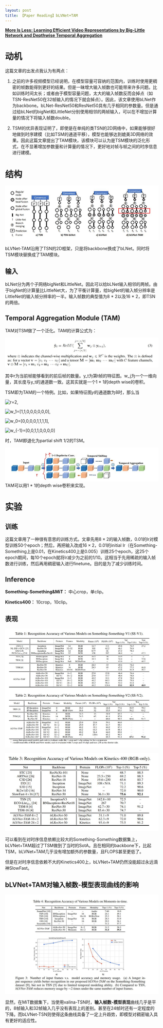 ```yaml
---
layout: post
title: 【Paper Reading】bLVNet+TAM
---
```


[**More Is Less: Learning Efficient Video Representations by Big-Little Network and Depthwise Temporal Aggregation**](https://arxiv.org/pdf/1912.00869.pdf)

# 动机

这篇文章的出发点我认为有两点：

1. 之前的许多视频模型已经说明，在模型容量可容纳的范围内，训练时使用更稠密的帧数能得到更好的结果。但是一昧增大输入帧数也可能带来许多问题。比如训练时间太长；或者由于模型容量问题，太大的输入帧数反而会掉点（如TSN-ResNet50在32帧输入的情况下就会掉点）。因此，该文章使用bLNet作为backbone。bLNet-ResNet50和ResNet50具有几乎相同的参数量。但是通过给bLNet的bigNet和LittleNet分别使用相邻的两帧输入，可以在不增加计算量的情况下将输入帧数double。

2. TSM的优异表现证明了，即使是在单纯的类TSN的2D网络中，如果能够很好地做到时序建模（比如TSM的通道平移），模型也能够达到媲美3D网络的效果。因此这篇文章提出了TAM模块，该模块可以认为是TSM模块的泛化形式，在不显著增加参数量和计算量的情况下，更好地对帧与帧之间的时序信息进行建模。


# 结构

![结构](https://raw.githubusercontent.com/raxxerwan/raxxerwan.github.io/master/images/2020-7-16-PR-bLNet-TAM/structrue.JPG)

bLVNet-TAM沿用了TSN的2D框架，只是将backbone换成了bLNet。同时将TSM模块替换成了TAM模块。

## 输入

bLNet分为两个子网络bigNet和LittleNet。因此可以给bLNet输入相邻的两帧。由于bigNet的计算量比LittleNet大，为了平衡计算量，给bigNet的输入帧分辨率是LittleNet的输入帧分辨率的一半。输入帧数的典型值为8 * 2以及16 * 2，即TSN的两倍。

## Temporal Aggregation Module (TAM)

TAM对TSM做了一个泛化。TAM的计算公式为：

![TAM公式](https://raw.githubusercontent.com/raxxerwan/raxxerwan.github.io/master/images/2020-7-16-PR-bLNet-TAM/TAM_form.JPG)

其中r为当前帧能够看到的前后帧的数量。y_t为第t帧的特征图。w_j为一个一维向量，其长度与y_t的通道数一致。这其实就是一个1 * 1的depth wise的卷积。

TSM即为TAM的一个特例。比如，如果特征图$y$的通道数为8时，那么当

<img src="https://latex.codecogs.com/gif.latex?r=2," title="r=2," /></a>

<img src="https://latex.codecogs.com/gif.latex?w_1=[1,1,0,0,0,0,0,0]," title="w_1=[1,1,0,0,0,0,0,0]," /></a>

<img src="https://latex.codecogs.com/gif.latex?w_0=[0,0,0,0,1,1,1,1]," title="w_0=[0,0,0,0,1,1,1,1]," /></a>

<img src="https://latex.codecogs.com/gif.latex?w_{-1}=[0,0,1,1,0,0,0,0]" title="w_{-1}=[0,0,1,1,0,0,0,0]" /></a>

时，TAM即退化为partial shift 1/2的TSM。

![TAM实现](https://raw.githubusercontent.com/raxxerwan/raxxerwan.github.io/master/images/2020-7-16-PR-bLNet-TAM/TAM.jpg)
TAM可以用1 * 1的depth wise卷积来实现。



# 实验

## 训练

这篇文章用了一种很有意思的训练方式。文章先用$8\times2$的输入帧数，0.01的lr对模型训练50个epoch；然后，再把输入改成$16\times2$，0.01的initial lr（在Something-Something上是0.01，在Kinetics400上是0.005）训练25个epoch，这25个epoch期间，每10个epoch就将lr减少为之前的$1/10$。这相当于先用稀疏的输入帧数进行训练，然后再用稠密输入进行finetune。目的是为了减少训练时间。

## Inference

**Something-Something&MiT：** 中心crop，单clip。

**Kinetics400：** 10crop，10clip。

## 表现

![表现1](https://raw.githubusercontent.com/raxxerwan/raxxerwan.github.io/master/images/2020-7-16-PR-bLNet-TAM/performence.JPG)

![表现2](https://raw.githubusercontent.com/raxxerwan/raxxerwan.github.io/master/images/2020-7-16-PR-bLNet-TAM/performence2.JPG)

可以看到在对时序信息依赖比较大的Something-Something数据集上，bLVNet+TAM超过了TSM做到了当时的SotA。且在相同的backbone下，比起TSM，bLVNet+TAM几乎没有增加额外的参数量，且FLOPS甚至更低了。

但是在对时序信息依赖不大的Kinetics400上，bLVNet+TAM仍然没能超过永远滴神SlowFast。

## bLVNet+TAM对输入帧数-模型表现曲线的影响

![表现3](https://raw.githubusercontent.com/raxxerwan/raxxerwan.github.io/master/images/2020-7-16-PR-bLNet-TAM/performence3.JPG)

显然，在MiT数据集下，当使用valina-TSN时，**输入帧数-模型表现**曲线几乎是平的，8帧输入和32帧输入几乎没有表现上的差别。甚至在24帧时还有一定程度的下降。而bLVNet-TSN则使得这条曲线具备了一定上升趋势，即模型对稠密输入具有更好的适应性。